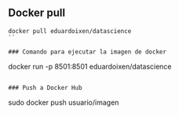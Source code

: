 ## Docker pull
```
docker pull eduardoixen/datascience
``

### Comando para ejecutar la imagen de docker
```
 docker run -p 8501:8501 eduardoixen/datascience
```

### Push a Docker Hub
```
sudo docker push usuario/imagen
```

